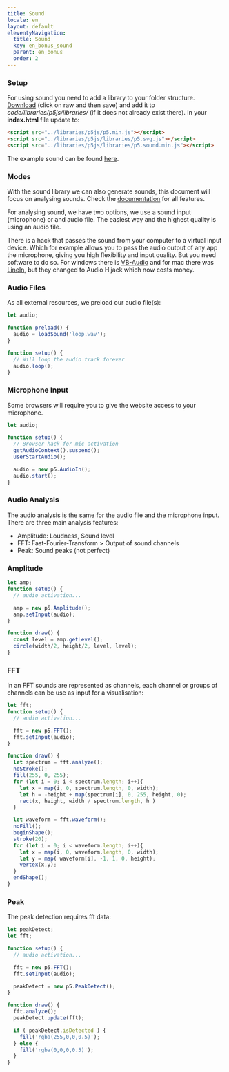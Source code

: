 ```yaml
---
title: Sound
locale: en
layout: default
eleventyNavigation:
  title: Sound
  key: en_bonus_sound
  parent: en_bonus
  order: 2
---
```


### Setup

For using sound you need to add a library to your folder structure. [Download](https://github.com/processing/p5.js-sound/blob/main/lib/p5.sound.js) (click on raw and then save) and add it to *code/libraries/p5js/libraries/* (if it does not already exist there). In your **index.html** file update to:

```html
<script src="../libraries/p5js/p5.min.js"></script>
<script src="../libraries/p5js/libraries/p5.svg.js"></script>
<script src="../libraries/p5js/libraries/p5.sound.min.js"></script>
```

The example sound can be found [here](https://github.com/FH-Potsdam/teaching-parametric-design/tree/main/code/testing).

### Modes

With the sound library we can also generate sounds, this document will focus on analysing sounds. Check the [documentation](https://p5js.org/reference/#/libraries/p5.sound) for all features.

For analysing sound, we have two options, we use a sound input (microphone) or and audio file. The easiest way and the highest quality is using an audio file.

There is a hack that passes the sound from your computer to a virtual input device. Which for example allows you to pass the audio output of any app the microphone, giving you high flexibility and input quality. But you need software to do so. For windows there is [VB-Audio](https://vb-audio.com/Cable/index.htm) and for mac there was [LineIn](https://www.rogueamoeba.com/freebies/), but they changed to Audio Hijack which now costs money.

### Audio Files

As all external resources, we preload our audio file(s):

```js
let audio;

function preload() {
  audio = loadSound('loop.wav');
}

function setup() {
  // Will loop the audio track forever
  audio.loop();
}
```

### Microphone Input

Some browsers will require you to give the website access to your microphone.

```js
let audio;

function setup() {
  // Browser hack for mic activation
  getAudioContext().suspend();
  userStartAudio();

  audio = new p5.AudioIn();
  audio.start();
}
```

### Audio Analysis

The audio analysis is the same for the audio file and the microphone input. There are three main analysis features:

- Amplitude: Loudness, Sound level
- FFT: Fast-Fourier-Transform > Output of sound channels
- Peak: Sound peaks (not perfect)

### Amplitude

```js
let amp;
function setup() {
  // audio activation...

  amp = new p5.Amplitude();
  amp.setInput(audio);
}

function draw() {
  const level = amp.getLevel();
  circle(width/2, height/2, level, level);
}
```

### FFT

In an FFT sounds are represented as channels, each channel or groups of channels can be use as input for a visualisation:

```js
let fft;
function setup() {
  // audio activation...

  fft = new p5.FFT();
  fft.setInput(audio);
}

function draw() {
  let spectrum = fft.analyze();
  noStroke();
  fill(255, 0, 255);
  for (let i = 0; i < spectrum.length; i++){
    let x = map(i, 0, spectrum.length, 0, width);
    let h = -height + map(spectrum[i], 0, 255, height, 0);
    rect(x, height, width / spectrum.length, h )
  }

  let waveform = fft.waveform();
  noFill();
  beginShape();
  stroke(20);
  for (let i = 0; i < waveform.length; i++){
    let x = map(i, 0, waveform.length, 0, width);
    let y = map( waveform[i], -1, 1, 0, height);
    vertex(x,y);
  }
  endShape();
}
```

### Peak

The peak detection requires fft data:

```js
let peakDetect;
let fft;

function setup() {
  // audio activation...

  fft = new p5.FFT();
  fft.setInput(audio);

  peakDetect = new p5.PeakDetect();
}

function draw() {
  fft.analyze();
  peakDetect.update(fft);

  if ( peakDetect.isDetected ) {
    fill('rgba(255,0,0,0.5)');
  } else {
    fill('rgba(0,0,0,0.5)');
  }
}
```
